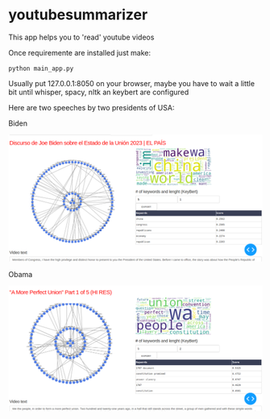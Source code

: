 # youtubesummarizer

This app helps you to 'read' youtube videos

Once requiremente are installed just make:
```
python main_app.py
```
Usually put 127.0.0.1:8050 on your browser, maybe you have to wait a little bit until whisper, spacy, nltk an keybert are configured

Here are two speeches by two presidents of USA:

Biden

![alt text](https://github.com/titopuertolara/youtubesummarizer/blob/main/images/biden.png?raw=true)

Obama


![alt text](https://github.com/titopuertolara/youtubesummarizer/blob/main/images/obama.png?raw=true)
